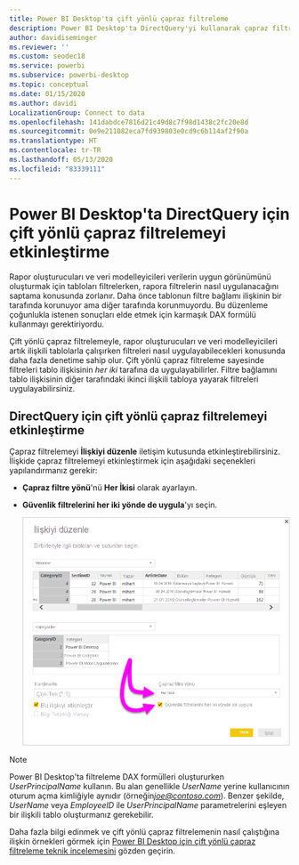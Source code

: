 ```yaml
---
title: Power BI Desktop'ta çift yönlü çapraz filtreleme
description: Power BI Desktop'ta DirectQuery'yi kullanarak çapraz filtrelemeyi etkinleştirin
author: davidiseminger
ms.reviewer: ''
ms.custom: seodec18
ms.service: powerbi
ms.subservice: powerbi-desktop
ms.topic: conceptual
ms.date: 01/15/2020
ms.author: davidi
LocalizationGroup: Connect to data
ms.openlocfilehash: 141dabdce7816d21c49d8c7f98d1438c2fc20e8d
ms.sourcegitcommit: 0e9e211082eca7fd939803e0cd9c6b114af2f90a
ms.translationtype: HT
ms.contentlocale: tr-TR
ms.lasthandoff: 05/13/2020
ms.locfileid: "83339111"
---
```

# <a name="enable-bidirectional-cross-filtering-for-directquery-in-power-bi-desktop"></a>Power BI Desktop'ta DirectQuery için çift yönlü çapraz filtrelemeyi etkinleştirme

Rapor oluşturucuları ve veri modelleyicileri verilerin uygun görünümünü oluşturmak için tabloları filtrelerken, rapora filtrelerin nasıl uygulanacağını saptama konusunda zorlanır. Daha önce tablonun filtre bağlamı ilişkinin bir tarafında korunuyor ama diğer tarafında korunmuyordu. Bu düzenleme çoğunlukla istenen sonuçları elde etmek için karmaşık DAX formülü kullanmayı gerektiriyordu.

Çift yönlü çapraz filtrelemeyle, rapor oluşturucuları ve veri modelleyicileri artık ilişkili tablolarla çalışırken filtreleri nasıl uygulayabilecekleri konusunda daha fazla denetime sahip olur. Çift yönlü çapraz filtreleme sayesinde filtreleri tablo ilişkisinin *her iki* tarafına da uygulayabilirler. Filtre bağlamını tablo ilişkisinin diğer tarafındaki ikinci ilişkili tabloya yayarak filtreleri uygulayabilirsiniz.

## <a name="enable-bidirectional-cross-filtering-for-directquery"></a>DirectQuery için çift yönlü çapraz filtrelemeyi etkinleştirme

Çapraz filtrelemeyi **İlişkiyi düzenle** iletişim kutusunda etkinleştirebilirsiniz. İlişkide çapraz filtrelemeyi etkinleştirmek için aşağıdaki seçenekleri yapılandırmanız gerekir:

* **Çapraz filtre yönü**'nü **Her İkisi** olarak ayarlayın.
* **Güvenlik filtrelerini her iki yönde de uygula**'yı seçin.

  ![Power BI Desktop'ta çift yönlü filtrelemeyi yapılandırın.](media/desktop-bidirectional-filtering/bidirectional-filtering_2.png)

> [!NOTE]
> Power BI Desktop'ta filtreleme DAX formülleri oluştururken *UserPrincipalName* kullanın. Bu alan genellikle *UserName* yerine kullanıcının oturum açma kimliğiyle aynıdır (örneğin<em>joe@contoso.com</em>). Benzer şekilde, *UserName* veya *EmployeeID* ile *UserPrincipalName* parametrelerini eşleyen bir ilişkili tablo oluşturmanız gerekebilir.

Daha fazla bilgi edinmek ve çift yönlü çapraz filtrelemenin nasıl çalıştığına ilişkin örnekleri görmek için [Power BI Desktop için çift yönlü çapraz filtreleme teknik incelemesini](https://download.microsoft.com/download/2/7/8/2782DF95-3E0D-40CD-BFC8-749A2882E109/Bidirectional%20cross-filtering%20in%20Analysis%20Services%202016%20and%20Power%20BI.docx) gözden geçirin.

